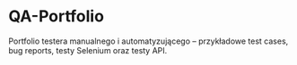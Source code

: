# QA-Portfolio
Portfolio testera manualnego i automatyzującego – przykładowe test cases, bug reports, testy Selenium oraz testy API.
